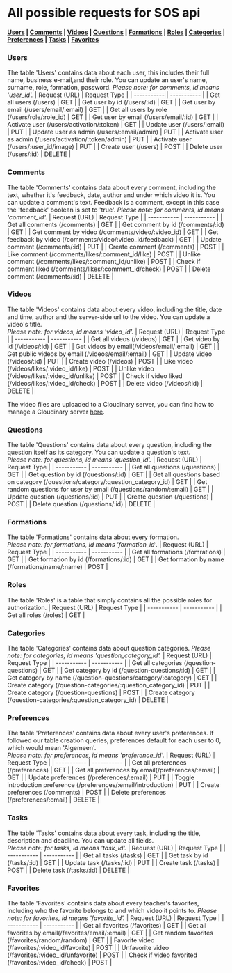 # All possible requests for SOS api

**[Users](#Users) | [Comments](#Comments) | [Videos](#Videos) | [Questions](#Questions) | [Formations](#Formations) | [Roles](#Roles) | [Categories](#Categories) | [Preferences](#Preferences) | [Tasks](#Tasks) | [Favorites](#Favorites)**

### Users

The table 'Users' contains data about each user, this includes their full name, business e-mail,and their role. You can update an user's name, surname, role, formation, password.
_Please note: for comments, id means 'user_id'._
| Request (URL) | Request Type |
| ----------- | ----------- |
| Get all users (/users) | GET |
| Get user by id (/users/:id) | GET |
| Get user by email (/users/email/:email) | GET |
| Get all users by role (/users/role/:role_id) | GET |
| Get user by email (/users/email/:id) | GET |
| Activate user (/users/activation/:token) | GET |
| Update user (/users/:email) | PUT |
| Update user as admin (/users/:email/admin) | PUT |
| Activate user as admin (/users/activation/:token/admin) | PUT |
| Activate user (/users/:user_id/image) | PUT |
| Create user (/users) | POST |
| Delete user (/users/:id) | DELETE |

### Comments

The table 'Comments' contains data about every comment, including the text, whether it's feedback, date, author and under which video it is. You can update a comment's text.
Feedback is a comment, except in this case the 'feedback' boolean is set to 'true'.
_Please note: for comments, id means 'comment_id'._
| Request (URL) | Request Type |
| ----------- | ----------- |
| Get all comments (/comments) | GET |
| Get comment by id (/comments/:id) | GET |
| Get comment by video (/comments/video/:video_id) | GET |
| Get feedback by video (/comments/video/:video_id/feedback) | GET |
| Update comment (/comments/:id) | PUT |
| Create comment (/comments) | POST |
| Like comment (/comments/likes/:comment_id/like) | POST |
| Unlike comment (/comments/likes/:comment_id/unlike) | POST |
| Check if comment liked (/comments/likes/:comment_id/check) | POST |
| Delete comment (/comments/:id) | DELETE |

### Videos

The table 'Videos' contains data about every video, including the title, date and time, author and the server-side url to the video. You can update a video's title.  
_Please note: for videos, id means 'video_id'._
| Request (URL) | Request Type |
| ----------- | ----------- |
| Get all videos (/videos) | GET |
| Get video by id (/videos/:id) | GET |
| Get videos by email(/videos/email/:email) | GET |
| Get public videos by email (/videos/email/:email) | GET |
| Update video (/videos/:id) | PUT |
| Create video (/videos) | POST |
| Like video (/videos/likes/:video_id/like) | POST |
| Unlike video (/videos/likes/:video_id/unlike) | POST |
| Check if video liked (/videos/likes/:video_id/check) | POST |
| Delete video (/videos/:id) | DELETE |

The video files are uploaded to a Cloudinary server, you can find how to manage a Cloudinary server [here](https://cloudinary.com/documentation).

### Questions

The table 'Questions' contains data about every question, including the question itself as its category. You can update a question's text.  
_Please note: for questions, id means 'question_id'._
| Request (URL) | Request Type |
| ----------- | ----------- |
| Get all questions (/questions) | GET |
| Get question by id (/questions/:id) | GET |
| Get all questions based on category (/questions/category/:question_category_id) | GET |
| Get random questions for user by email (/questions/random/:email) | GET |
| Update question (/questions/:id) | PUT |
| Create question (/questions) | POST |
| Delete question (/questions/:id) | DELETE |

### Formations

The table 'Formations' contains data about every formation.  
_Please note: for formations, id means 'formation_id'._
| Request (URL) | Request Type |
| ----------- | ----------- |
| Get all formations (/fomrations) | GET |
| Get formation by id (/formations/:id) | GET |
| Get formation by name (/formations/name/:name) | POST |

### Roles

The table 'Roles' is a table that simply contains all the possible roles for authorization.
| Request (URL) | Request Type |
| ----------- | ----------- |
| Get all roles (/roles) | GET |

### Categories

The table 'Categories' contains data about question categories.
_Please note: for categories, id means 'question_category_id'._
| Request (URL) | Request Type |
| ----------- | ----------- |
| Get all categories (/question-questions) | GET |
| Get category by id (/question-questions/:id) | GET |
| Get category by name (/question-questions/category/:category) | GET |
| Create category (/question-categories/:question_category_id) | PUT |
| Create category (/question-questions) | POST |
| Create category (/question-categories/:question_category_id) | DELETE |

### Preferences

The table 'Preferences' contains data about every user's preferences. If followed our table creation queries, preferences default for each user to 0, which would mean 'Algemeen'.  
_Please note: for preferences, id means 'preference_id'._
| Request (URL) | Request Type |
| ----------- | ----------- |
| Get all preferences (/preferences) | GET |
| Get all preferences by email(/preferences/:email) | GET |
| Update preferences (/preferences/:email) | PUT |
| Toggle introduction preference (/preferences/:email/introduction) | PUT |
| Create preferences (/comments) | POST |
| Delete preferences (/preferences/:email) | DELETE |

### Tasks

The table 'Tasks' contains data about every task, including the title, description and deadline. You can update all fields.  
_Please note: for tasks, id means 'task_id'._
| Request (URL) | Request Type |
| ----------- | ----------- |
| Get all tasks (/tasks) | GET |
| Get task by id (/tasks/:id) | GET |
| Update task (/tasks/:id) | PUT |
| Create task (/tasks) | POST |
| Delete task (/tasks/:id) | DELETE |

### Favorites

The table 'Favorites' contains data about every teacher's favorites, including who the favorite belongs to and which video it points to.
_Please note: for favorites, id means 'favorite_id'._
| Request (URL) | Request Type |
| ----------- | ----------- |
| Get all favorites (/favorites) | GET |
| Get all favorites by email(/favorites/email/:email) | GET |
| Get random favorites (/favorites/random/random) | GET |
| Favorite video (/favorites/:video_id/favorite) | POST |
| Unfavorite video (/favorites/:video_id/unfavorite) | POST |
| Check if video favorited (/favorites/:video_id/check) | POST |
